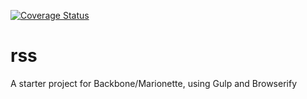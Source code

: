 [![Coverage Status](https://coveralls.io/repos/nerdpruitt/rss/badge.png)](https://coveralls.io/r/nerdpruitt/rss)

rss
===

A starter project for Backbone/Marionette, using Gulp and Browserify
